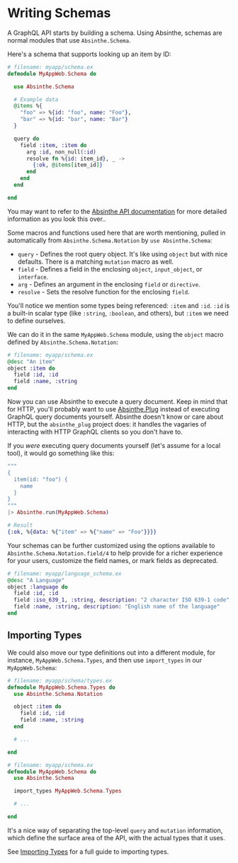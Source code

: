 # Writing Schemas

A GraphQL API starts by building a schema. Using Absinthe, schemas are normal
modules that use `Absinthe.Schema`.

Here's a schema that supports looking up an item by ID:

```elixir
# filename: myapp/schema.ex
defmodule MyAppWeb.Schema do

  use Absinthe.Schema

  # Example data
  @items %{
    "foo" => %{id: "foo", name: "Foo"},
    "bar" => %{id: "bar", name: "Bar"}
  }

  query do
    field :item, :item do
      arg :id, non_null(:id)
      resolve fn %{id: item_id}, _ ->
        {:ok, @items[item_id]}
      end
    end
  end

end
```

<p class="notice">
  You may want to refer to the <a href="https://hexdocs.pm/absinthe/">Absinthe API
  documentation</a> for more detailed information as you look this over..
</p>

Some macros and functions used here that are worth mentioning, pulled in automatically from
`Absinthe.Schema.Notation` by `use Absinthe.Schema`:

- `query` - Defines the root query object. It's like using `object` but with
   nice defaults. There is a matching `mutation` macro as well.
- `field` - Defines a field in the enclosing `object`, `input_object`, or `interface`.
- `arg` - Defines an argument in the enclosing `field` or `directive`.
- `resolve` - Sets the resolve function for the enclosing `field`.

You'll notice we mention some types being referenced: `:item` and `:id`. `:id`
is a built-in scalar type (like `:string`, `:boolean`, and others), but `:item`
we need to define ourselves.

We can do it in the same `MyAppWeb.Schema` module, using the `object` macro defined by `Absinthe.Schema.Notation`:

```elixir
# filename: myapp/schema.ex
@desc "An item"
object :item do
  field :id, :id
  field :name, :string
end
```

Now you can use Absinthe to execute a query document. Keep in mind that for
HTTP, you'll probably want to use
[Absinthe.Plug](plug-phoenix.html) instead of executing
GraphQL query documents yourself. Absinthe doesn't know or care about HTTP,
but the `absinthe_plug` project does: it handles the vagaries of interacting
with HTTP GraphQL clients so you don't have to.

If you _were_ executing query documents yourself (let's assume for a local tool),
it would go something like this:

```elixir
"""
{
  item(id: "foo") {
    name
  }
}
"""
|> Absinthe.run(MyAppWeb.Schema)

# Result
{:ok, %{data: %{"item" => %{"name" => "Foo"}}}}
```

Your schemas can be further customized using the options available to
`Absinthe.Schema.Notation.field/4` to help provide for a richer experience for
your users, customize the field names, or mark fields as deprecated.

```elixir
# filename: myapp/language_schema.ex
@desc "A Language"
object :language do
  field :id, :id
  field :iso_639_1, :string, description: "2 character ISO 639-1 code", name: "iso639"
  field :name, :string, description: "English name of the language"
end
```

## Importing Types

We could also move our type definitions out into a different module, for instance, `MyAppWeb.Schema.Types`, and then use `import_types` in our `MyAppWeb.Schema`:

```elixir
# filename: myapp/schema/types.ex
defmodule MyAppWeb.Schema.Types do
  use Absinthe.Schema.Notation

  object :item do
    field :id, :id
    field :name, :string
  end

  # ...

end

# filename: myapp/schema.ex
defmodule MyAppWeb.Schema do
  use Absinthe.Schema

  import_types MyAppWeb.Schema.Types

  # ...

end
```

It's a nice way of separating the top-level `query` and `mutation` information,
which define the surface area of the API, with the actual types that it uses.

See [Importing Types](importing-types.html) for a full guide to importing types.
